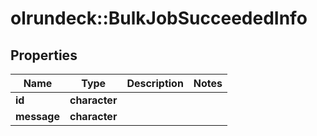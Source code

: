 # olrundeck::BulkJobSucceededInfo

## Properties
Name | Type | Description | Notes
------------ | ------------- | ------------- | -------------
**id** | **character** |  | 
**message** | **character** |  | 


